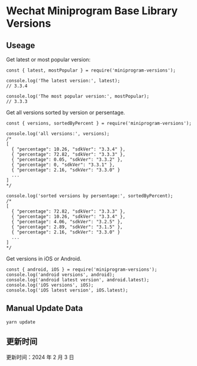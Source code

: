 
# Wechat Miniprogram Base Library Versions

## Useage

Get latest or most popular version:

```;
const { latest, mostPopular } = require('miniprogram-versions');

console.log('The latest version:', latest);
// 3.3.4

console.log('The most popular version:', mostPopular);
// 3.3.3

```

Get all versions sorted by version or persentage.

```
const { versions, sortedByPercent } = require('miniprogram-versions');

console.log('all versions:', versions);
/*
[
  { "percentage": 10.26, "sdkVer": "3.3.4" },
  { "percentage": 72.82, "sdkVer": "3.3.3" },
  { "percentage": 0.05, "sdkVer": "3.3.2" },
  { "percentage": 0, "sdkVer": "3.3.1" },
  { "percentage": 2.16, "sdkVer": "3.3.0" }
  ...
]
*/

console.log('sorted versions by persentage:', sortedByPercent);
/*
[
  { "percentage": 72.82, "sdkVer": "3.3.3" },
  { "percentage": 10.26, "sdkVer": "3.3.4" },
  { "percentage": 4.06, "sdkVer": "3.2.5" },
  { "percentage": 2.89, "sdkVer": "3.1.5" },
  { "percentage": 2.16, "sdkVer": "3.3.0" }
  ...
]
*/
```

Get versions in iOS or Android.

```
const { android, iOS } = require('miniprogram-versions');
console.log('android versions', android);
console.log('android latest version', android.latest);
console.log('iOS versions', iOS);
console.log('iOS latest version', iOS.latest);
```

## Manual Update Data

```
yarn update
```

## 更新时间

更新时间：2024 年 2 月 3 日
